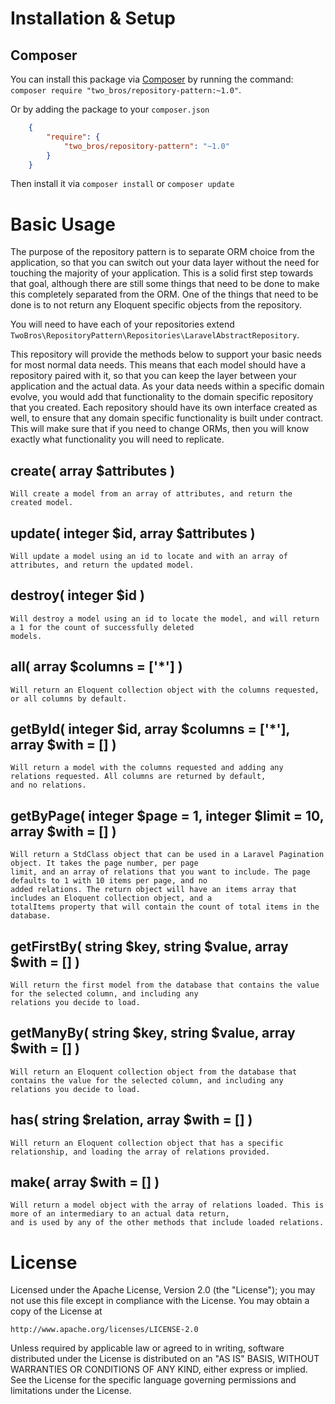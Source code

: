 # Installation & Setup

## Composer
You can install this package via <a href="http://getcomposer.org">Composer</a> by running the command: `composer require "two_bros/repository-pattern:~1.0"`.

Or by adding the package to your `composer.json`
```json
    {
        "require": {
            "two_bros/repository-pattern": "~1.0"
        }
    }
```
Then install it via `composer install` or `composer update`

# Basic Usage

The purpose of the repository pattern is to separate ORM choice from the application, so that you can switch out your 
data layer without the need for touching the majority of your application. This is a solid first step towards that goal, 
although there are still some things that need to be done to make this completely separated from the ORM. One of the 
things that need to be done is to not return any Eloquent specific objects from the repository.

You will need to have each of your repositories extend `TwoBros\RepositoryPattern\Repositories\LaravelAbstractRepository`.

This repository will provide the methods below to support your basic needs for most normal data needs. This means 
that each model should have a repository paired with it, so that you can keep the layer between your application and 
the actual data. As your data needs within a specific domain evolve, you would add that functionality to the domain
specific repository that you created. Each repository should have its own interface created as well, to ensure that 
any domain specific functionality is built under contract. This will make sure that if you need to change ORMs, then 
you will know exactly what functionality you will need to replicate.

## create( array $attributes )
    Will create a model from an array of attributes, and return the created model.
    
## update( integer $id, array $attributes )
    Will update a model using an id to locate and with an array of attributes, and return the updated model. 

## destroy( integer $id )
    Will destroy a model using an id to locate the model, and will return a 1 for the count of successfully deleted 
    models.
    
## all( array $columns = ['*'] )
    Will return an Eloquent collection object with the columns requested, or all columns by default.
    
## getById( integer $id, array $columns = ['*'], array $with = [] )
    Will return a model with the columns requested and adding any relations requested. All columns are returned by default,
    and no relations.
    
## getByPage( integer $page = 1, integer $limit = 10, array $with = [] )
    Will return a StdClass object that can be used in a Laravel Pagination object. It takes the page number, per page 
    limit, and an array of relations that you want to include. The page defaults to 1 with 10 items per page, and no 
    added relations. The return object will have an items array that includes an Eloquent collection object, and a 
    totalItems property that will contain the count of total items in the database.
    
## getFirstBy( string $key, string $value, array $with = [] )
    Will return the first model from the database that contains the value for the selected column, and including any 
    relations you decide to load. 

## getManyBy( string $key, string $value, array $with = [] )
    Will return an Eloquent collection object from the database that contains the value for the selected column, and including any 
    relations you decide to load. 

## has( string $relation, array $with = [] )
    Will return an Eloquent collection object that has a specific relationship, and loading the array of relations provided.

## make( array $with = [] )
    Will return a model object with the array of relations loaded. This is more of an intermediary to an actual data return, 
    and is used by any of the other methods that include loaded relations.

# License

Licensed under the Apache License, Version 2.0 (the "License");
you may not use this file except in compliance with the License.
You may obtain a copy of the License at

    http://www.apache.org/licenses/LICENSE-2.0

Unless required by applicable law or agreed to in writing, software
distributed under the License is distributed on an "AS IS" BASIS,
WITHOUT WARRANTIES OR CONDITIONS OF ANY KIND, either express or implied.
See the License for the specific language governing permissions and
limitations under the License.